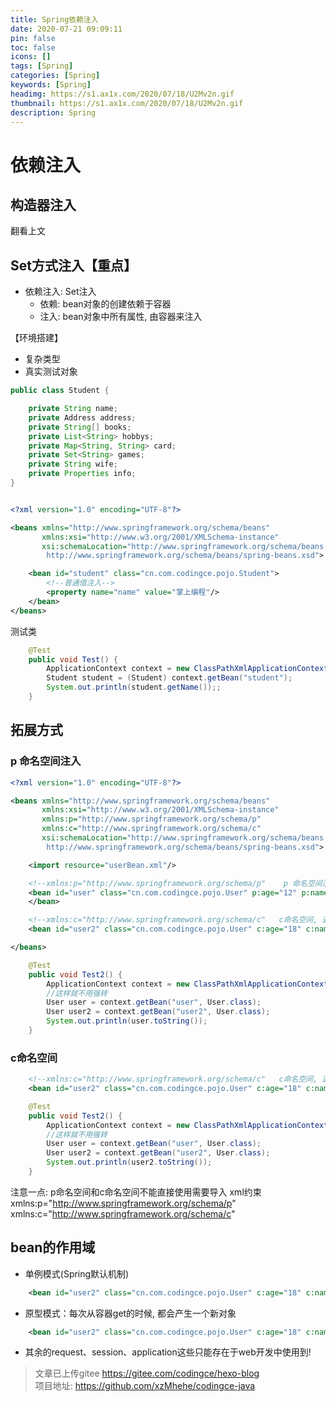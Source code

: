 ```yaml
---
title: Spring依赖注入
date: 2020-07-21 09:09:11
pin: false
toc: false
icons: []
tags: [Spring]
categories: [Spring]
keywords: [Spring]
headimg: https://s1.ax1x.com/2020/07/18/U2Mv2n.gif
thumbnail: https://s1.ax1x.com/2020/07/18/U2Mv2n.gif
description: Spring
---
```

# 依赖注入
## 构造器注入
翻看上文

## Set方式注入【重点】
- 依赖注入: Set注入
    - 依赖: bean对象的创建依赖于容器 
    - 注入: bean对象中所有属性, 由容器来注入

【环境搭建】
- 复杂类型
- 真实测试对象

```java
public class Student {

    private String name;
    private Address address;
    private String[] books;
    private List<String> hobbys;
    private Map<String, String> card;
    private Set<String> games;
    private String wife;
    private Properties info;
}

```

```xml

<?xml version="1.0" encoding="UTF-8"?>

<beans xmlns="http://www.springframework.org/schema/beans"
       xmlns:xsi="http://www.w3.org/2001/XMLSchema-instance"
       xsi:schemaLocation="http://www.springframework.org/schema/beans
        http://www.springframework.org/schema/beans/spring-beans.xsd">

    <bean id="student" class="cn.com.codingce.pojo.Student">
        <!--普通值注入-->
        <property name="name" value="掌上编程"/>
    </bean>
</beans>
```
测试类
```java
    @Test
    public void Test() {
        ApplicationContext context = new ClassPathXmlApplicationContext("applicationContext.xml");
        Student student = (Student) context.getBean("student");
        System.out.println(student.getName());;
    }
```



## 拓展方式
### p 命名空间注入
```xml
<?xml version="1.0" encoding="UTF-8"?>

<beans xmlns="http://www.springframework.org/schema/beans"
       xmlns:xsi="http://www.w3.org/2001/XMLSchema-instance"
       xmlns:p="http://www.springframework.org/schema/p"
       xmlns:c="http://www.springframework.org/schema/c"
       xsi:schemaLocation="http://www.springframework.org/schema/beans
        http://www.springframework.org/schema/beans/spring-beans.xsd">

    <import resource="userBean.xml"/>

    <!--xmlns:p="http://www.springframework.org/schema/p"    p 命名空间注入 可以直接注入属性的值 property标签操作-->
    <bean id="user" class="cn.com.codingce.pojo.User" p:age="12" p:name="掌上编程">
    </bean>

    <!--xmlns:c="http://www.springframework.org/schema/c"   c命名空间, 通过构造器注入: construct-args-->
    <bean id="user2" class="cn.com.codingce.pojo.User" c:age="18" c:name="人间事Life"/>

</beans>
```

```java
    @Test
    public void Test2() {
        ApplicationContext context = new ClassPathXmlApplicationContext("applicationContext.xml");
        //这样就不用强转
        User user = context.getBean("user", User.class);
        User user2 = context.getBean("user2", User.class);
        System.out.println(user.toString());
    }
```

### c命名空间
```xml
    <!--xmlns:c="http://www.springframework.org/schema/c"   c命名空间, 通过构造器注入: construct-args-->
    <bean id="user2" class="cn.com.codingce.pojo.User" c:age="18" c:name="人间事Life"/>
```

```java
    @Test
    public void Test2() {
        ApplicationContext context = new ClassPathXmlApplicationContext("applicationContext.xml");
        //这样就不用强转
        User user = context.getBean("user", User.class);
        User user2 = context.getBean("user2", User.class);
        System.out.println(user2.toString());
    }
```

注意一点: p命名空间和c命名空间不能直接使用需要导入 xml约束
xmlns:p="http://www.springframework.org/schema/p"
xmlns:c="http://www.springframework.org/schema/c"


## bean的作用域

- 单例模式(Spring默认机制)
```xml
    <bean id="user2" class="cn.com.codingce.pojo.User" c:age="18" c:name="人间事Life" scope="singleton"/>
```

- 原型模式：每次从容器get的时候, 都会产生一个新对象
```xml
    <bean id="user2" class="cn.com.codingce.pojo.User" c:age="18" c:name="人间事Life" scope="prototype"/>
```

- 其余的request、session、application这些只能存在于web开发中使用到!





>文章已上传gitee https://gitee.com/codingce/hexo-blog   
>项目地址: https://github.com/xzMhehe/codingce-java